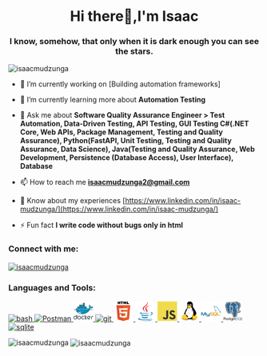 <h1 align="center">Hi there👋,I'm Isaac</h1>
<h3 align="center">I know, somehow, that only when it is dark enough you can see the stars.</h3>

<p align="left"> <img src="https://komarev.com/ghpvc/?username=isaacmudzunga&label=Profile%20views&color=0e75b6&style=flat" alt="isaacmudzunga" /> </p>

- 🔭 I’m currently working on [Building automation frameworks]

- 🌱 I’m currently learning more about **Automation Testing**

- 💬 Ask me about **Software Quality Assurance Engineer > Test Automation, Data-Driven Testing, API Testing, GUI Testing C#(.NET Core, Web APIs, Package Management, Testing and Quality Assurance), Python(FastAPI, Unit Testing, Testing and Quality Assurance, Data Science), Java(Testing and Quality Assurance, Web Development, Persistence (Database Access), User Interface), Database**

- 📫 How to reach me **isaacmudzunga2@gmail.com**

- 📄 Know about my experiences [https://www.linkedin.com/in/isaac-mudzunga/](https://www.linkedin.com/in/isaac-mudzunga/)

- ⚡ Fun fact **I write code without bugs only in html**

<h3 align="left">Connect with me:</h3>
<p align="left">
<a href="https://linkedin.com/in/isaacmudzunga" target="blank"><img align="center" src="https://raw.githubusercontent.com/rahuldkjain/github-profile-readme-generator/master/src/images/icons/Social/linked-in-alt.svg" alt="isaacmudzunga" height="30" width="40" /></a>
</p>

<h3 align="left">Languages and Tools:</h3>
<p align="left"> <a href="https://www.gnu.org/software/bash/" target="_blank" rel="noreferrer"> <img src="https://www.vectorlogo.zone/logos/gnu_bash/gnu_bash-icon.svg" alt="bash" width="40" height="40"/> <a href="https://www.postman.com/" target="_blank" rel="noreferrer">
  <img src="https://www.vectorlogo.zone/logos/getpostman/getpostman-icon.svg" alt="Postman" width="40" height="40"/>
</a>
 </a> <a href="https://www.docker.com/" target="_blank" rel="noreferrer"> <img src="https://raw.githubusercontent.com/devicons/devicon/master/icons/docker/docker-original-wordmark.svg" alt="docker" width="40" height="40"/> </a> <a href="https://git-scm.com/" target="_blank" rel="noreferrer"> <img src="https://www.vectorlogo.zone/logos/git-scm/git-scm-icon.svg" alt="git" width="40" height="40"/> </a> <a href="https://www.w3.org/html/" target="_blank" rel="noreferrer"> <img src="https://raw.githubusercontent.com/devicons/devicon/master/icons/html5/html5-original-wordmark.svg" alt="html5" width="40" height="40"/> </a> <a href="https://www.java.com" target="_blank" rel="noreferrer"> <img src="https://raw.githubusercontent.com/devicons/devicon/master/icons/java/java-original.svg" alt="java" width="40" height="40"/> </a> <a href="https://developer.mozilla.org/en-US/docs/Web/JavaScript" target="_blank" rel="noreferrer"> <img src="https://raw.githubusercontent.com/devicons/devicon/master/icons/javascript/javascript-original.svg" alt="javascript" width="40" height="40"/> </a> <a href="https://www.linux.org/" target="_blank" rel="noreferrer"> <img src="https://raw.githubusercontent.com/devicons/devicon/master/icons/linux/linux-original.svg" alt="linux" width="40" height="40"/> </a> <a href="https://www.mysql.com/" target="_blank" rel="noreferrer"> <img src="https://raw.githubusercontent.com/devicons/devicon/master/icons/mysql/mysql-original-wordmark.svg" alt="mysql" width="40" height="40"/> </a> <a href="https://www.postgresql.org" target="_blank" rel="noreferrer"> <img src="https://raw.githubusercontent.com/devicons/devicon/master/icons/postgresql/postgresql-original-wordmark.svg" alt="postgresql" width="40" height="40"/> </a> <a href="https://www.python.org" target="_blank" rel="noreferrer"> <img src="https://www.vectorlogo.zone/logos/sqlite/sqlite-icon.svg" alt="sqlite" width="40" height="40"/> </a> </p>

<p><img align="left" src="https://github-readme-stats.vercel.app/api/top-langs?username=isaacmudzunga&show_icons=true&locale=en&layout=compact" alt="isaacmudzunga" /></p>

<p>&nbsp;<img align="center" src="https://github-readme-stats.vercel.app/api?username=isaacmudzunga&show_icons=true&locale=en" alt="isaacmudzunga" /></p>
